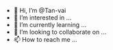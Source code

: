- 👋 Hi, I’m @Tan-vai
- 👀 I’m interested in ...
- 🌱 I’m currently learning ...
- 💞️ I’m looking to collaborate on ...
- 📫 How to reach me ...

<!---
Tan-vai/Tan-vai is a ✨ special ✨ repository because its `README.md` (this file) appears on your GitHub profile.
You can click the Preview link to take a look at your changes.
--->
